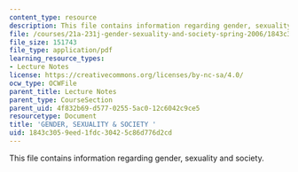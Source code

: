 ```yaml
---
content_type: resource
description: This file contains information regarding gender, sexuality and society.
file: /courses/21a-231j-gender-sexuality-and-society-spring-2006/1843c3059eed1fdc30425c86d776d2cd_MIT21A_213JS06_opening.pdf
file_size: 151743
file_type: application/pdf
learning_resource_types:
- Lecture Notes
license: https://creativecommons.org/licenses/by-nc-sa/4.0/
ocw_type: OCWFile
parent_title: Lecture Notes
parent_type: CourseSection
parent_uid: 4f832b69-d577-0255-5ac0-12c6042c9ce5
resourcetype: Document
title: 'GENDER, SEXUALITY & SOCIETY '
uid: 1843c305-9eed-1fdc-3042-5c86d776d2cd
---
```

This file contains information regarding gender, sexuality and society.